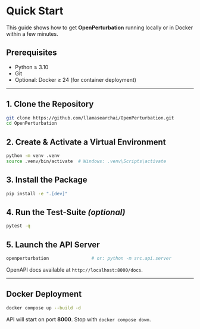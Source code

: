# Quick Start

This guide shows how to get **OpenPerturbation** running locally or in Docker within a few minutes.

## Prerequisites
* Python ≥ 3.10
* Git
* Optional: Docker ≥ 24 (for container deployment)

---

## 1. Clone the Repository
```bash
git clone https://github.com/llamasearchai/OpenPerturbation.git
cd OpenPerturbation
```

## 2. Create & Activate a Virtual Environment
```bash
python -m venv .venv
source .venv/bin/activate  # Windows: .venv\Scripts\activate
```

## 3. Install the Package
```bash
pip install -e ".[dev]"
```

## 4. Run the Test-Suite *(optional)*
```bash
pytest -q
```

## 5. Launch the API Server
```bash
openperturbation                # or: python -m src.api.server
```

OpenAPI docs available at `http://localhost:8000/docs`.

---

## Docker Deployment
```bash
docker compose up --build -d
```
API will start on port **8000**. Stop with `docker compose down`. 